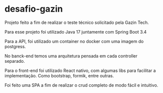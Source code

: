 # desafio-gazin
Projeto feito a fim de realizar o teste técnico solicitado pela Gazin Tech.

Para esse projeto foi utilizado Java 17 juntamente com Spring Boot 3.4

Para a API, foi utilizado um container no docker com uma imagem do postgress.

No banck-end temos uma arquitetura pensada em cada controller separado. 

Para o front-end foi utilizado React nativo, com algumas libs para facilitar a implementação. Como bootstrap, formik, entre outras. 

Foi feito uma SPA a fim de realizar o crud completo de modo fácil e intuitivo.

